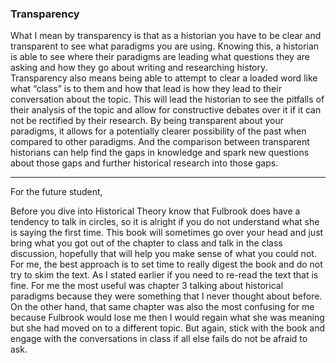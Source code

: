 ### Transparency
What I mean by transparency is that as a historian you have to be clear and transparent to see what paradigms you are using. Knowing this, a historian is able to see where their paradigms are leading what questions they are asking and how they go about writing and researching history. Transparency also means being able to attempt to clear a loaded word like what “class” is to them and how that lead is how they lead to their conversation about the topic. This will lead the historian to see the pitfalls of their analysis of the topic and allow for constructive debates over it if it can not be rectified by their research. By being transparent about your paradigms, it allows for a potentially clearer possibility of the past when compared to other paradigms. And the comparison between transparent historians can help find the gaps in knowledge and spark new questions about those gaps and further historical research into those gaps.  

---

For the future student,

Before you dive into Historical Theory know that Fulbrook does have a tendency to talk in circles, so it is alright if you do not understand what she is saying the first time. This book will sometimes go over your head and just bring what you got out of the chapter to class and talk in the class discussion, hopefully that will help you make sense of what you could not. For me, the best approach is to set time to really digest the book and do not try to skim the text. As I stated earlier if you need to re-read the text that is fine. For me the most useful was chapter 3 talking about historical paradigms because they were something that I never thought about before. On the other hand, that same chapter was also the most confusing for me because Fulbrook would lose me then I would regain what she was meaning but she had moved on to a different topic. But again, stick with the book and engage with the conversations in class if all else fails do not be afraid to ask.  
